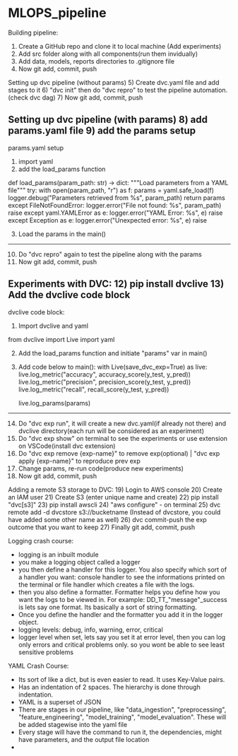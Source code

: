 # MLOPS_pipeline

Building pipeline:
1) Create a GitHub repo and clone it to local machine (Add experiments)
2) Add src folder along with all components(run them invidually)
3) Add data, models, reports directories to .gitignore file
4) Now git add, commit, push

Setting up dvc pipeline (without params)
5) Create dvc.yaml file and add stages to it
6) "dvc init" then do "dvc repro" to test the pipeline automation. (check dvc dag)
7) Now git add, commit, push


Setting up dvc pipeline (with params)
8) add params.yaml file
9) add the params setup
----------------------------------------------------------------
params.yaml setup

1. import yaml
2. add the load_params function 

def load_params(param_path: str) -> dict:
    """Load parameters from a YAML file"""
    try: 
        with open(param_path, "r") as f:
            params = yaml.safe_load(f)
        logger.debug("Parameters retrieved from %s", param_path)
        return params
    except FileNotFoundError:
        logger.error("File not found: %s", param_path)
        raise
    except yaml.YAMLError as e:
        logger.error("YAML Error: %s", e)
        raise
    except Exception as e:
        logger.error("Unexpected error: %s", e)
        raise

3. Load the params in the main()

----------------------------------------------------------------
10) Do "dvc repro" again to test the pipeline along with the params
11) Now git add, commit, push



Experiments with DVC:
12) pip install dvclive
13) Add the dvclive code block
----------------------------------------------------------------

dvclive code block:

1) Import dvclive and yaml

from dvclive import Live
import yaml

2) Add the load_params function and initiate "params" var in main()
3) Add code below to main():
with Live(save_dvc_exp=True) as live:
    live.log_metric("accuracy", accuracy_score(y_test, y_pred))
    live.log_metric("precision", precision_score(y_test, y_pred))
    live.log_metric("recall", recall_score(y_test, y_pred))

    live.log_params(params)

----------------------------------------------------------------
14) Do "dvc exp run", it will create a new dvc.yaml(if already not there) and dvclive directory(each run will be considered as an experiment)
15) Do "dvc exp show" on terminal to see the experiments or use extension on VSCode(install dvc extension)
16) Do "dvc exp remove {exp-name}" to remove exp(optional) | "dvc exp apply {exp-name}" to reproduce prev exp
17) Change params, re-run code(produce new experiments)
18) Now git add, commit, push


Adding a remote S3 storage to DVC:
19) Login to AWS console
20) Create an IAM user
21) Create S3 (enter unique name and create)
22) pip install "dvc[s3]"
23) pip install awscli
24) "aws configure" - on terminal
25) dvc remote add -d dvcstore s3://bucketname (Instead of dvcstore, you could have added some other name as well)
26) dvc commit-push the exp outcome that you want to keep
27) Finally git add, commit, push


Logging crash course:
- logging is an inbuilt module
- you make a logging object called a logger
- you then define a handler for this logger. You also specify which sort of a handler you want: console handler to see the informations printed on the terminal or file handler which creates a file with the logs. 
- then you also define a formatter. Formatter helps you define how you want the logs to be viewed in. For example: DD_TT_"message"_success is lets say one format. Its basically a sort of string formatting.
- Once you define the handler and the formatter you add it in the logger object. 
- logging levels:
debug, info, warning, error, critical 
- logger level when set, lets say you set it at error level, then you can log only errors and critical problems only. so you wont be able to see least sensitive problems

YAML Crash Course:
- Its sort of like a dict, but is even easier to read. It uses Key-Value pairs. 
- Has an indentation of 2 spaces. The hierarchy is done through indentation.
- YAML is a superset of JSON
- There are stages in our pipeline, like "data_ingestion", "preprocessing", "feature_engineering", "model_training", "model_evaluation". These will be added stagewise into the yaml file
- Every stage will have the command to run it, the dependencies, might have parameters, and the output file location
- 
